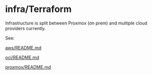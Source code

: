# infra/Terraform

Infrastructure is split between Proxmox (on prem) and multiple cloud providers currently.

See:

[aws/README.md](aws/README.md)

[oci/README.md](oci/README.md)

[proxmox/README.md](proxmox/README.md)
